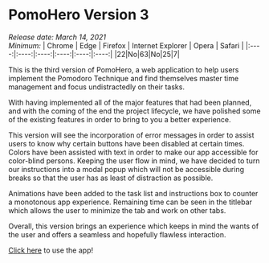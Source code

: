 # PomoHero Version 3

*Release date: March 14, 2021*  
*Minimum:*
| Chrome | Edge | Firefox | Internet Explorer | Opera | Safari |
|:----:|:----:|:----:|:----:|:----:|:----:|
|22|No|63|No|25|7|

This is the third version of PomoHero, a web application to help users implement the Pomodoro Technique and find themselves master time management and focus undistractedly on their tasks.

With having implemented all of the major features that had been planned, and with the coming of the end the project lifecycle, we have polished some of the existing features in order to bring to you a better experience.

This version will see the incorporation of error messages in order to assist users to know why certain buttons have been disabled at certain times. Colors have been assisted with text in order to make our app accessible for color-blind persons. Keeping the user flow in mind, we have decided to turn our instructions into a modal popup which will not be accessible during breaks so that the user has as least of distraction as possible.

Animations have been added to the task list and instructions box to counter a monotonous app experience. Remaining time can be seen in the titlebar which allows the user to minimize the tab and work on other tabs.

Overall, this version brings an experience which keeps in mind the wants of the user and offers a seamless and hopefully flawless interaction.

[Click here](https://pomo-hero-dev.web.app/) to use the app!
